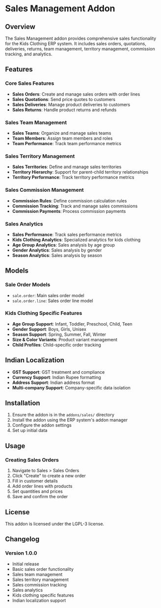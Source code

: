 # Sales Management Addon

## Overview

The Sales Management addon provides comprehensive sales functionality for the Kids Clothing ERP system. It includes sales orders, quotations, deliveries, returns, team management, territory management, commission tracking, and analytics.

## Features

### Core Sales Features
- **Sales Orders**: Create and manage sales orders with order lines
- **Sales Quotations**: Send price quotes to customers
- **Sales Deliveries**: Manage product deliveries to customers
- **Sales Returns**: Handle product returns and refunds

### Sales Team Management
- **Sales Teams**: Organize and manage sales teams
- **Team Members**: Assign team members and roles
- **Team Performance**: Track team performance metrics

### Sales Territory Management
- **Sales Territories**: Define and manage sales territories
- **Territory Hierarchy**: Support for parent-child territory relationships
- **Territory Performance**: Track territory performance metrics

### Sales Commission Management
- **Commission Rules**: Define commission calculation rules
- **Commission Tracking**: Track and manage sales commissions
- **Commission Payments**: Process commission payments

### Sales Analytics
- **Sales Performance**: Track sales performance metrics
- **Kids Clothing Analytics**: Specialized analytics for kids clothing
- **Age Group Analytics**: Sales analysis by age group
- **Gender Analytics**: Sales analysis by gender
- **Season Analytics**: Sales analysis by season

## Models

### Sale Order Models
- `sale.order`: Main sales order model
- `sale.order.line`: Sales order line model

### Kids Clothing Specific Features
- **Age Group Support**: Infant, Toddler, Preschool, Child, Teen
- **Gender Support**: Boys, Girls, Unisex
- **Season Support**: Spring, Summer, Fall, Winter
- **Size & Color Variants**: Product variant management
- **Child Profiles**: Child-specific order tracking

## Indian Localization
- **GST Support**: GST treatment and compliance
- **Currency Support**: Indian Rupee formatting
- **Address Support**: Indian address format
- **Multi-company Support**: Company-specific data isolation

## Installation

1. Ensure the addon is in the `addons/sales/` directory
2. Install the addon using the ERP system's addon manager
3. Configure the addon settings
4. Set up initial data

## Usage

### Creating Sales Orders
1. Navigate to Sales > Sales Orders
2. Click "Create" to create a new order
3. Fill in customer details
4. Add order lines with products
5. Set quantities and prices
6. Save and confirm the order

## License

This addon is licensed under the LGPL-3 license.

## Changelog

### Version 1.0.0
- Initial release
- Basic sales order functionality
- Sales team management
- Sales territory management
- Sales commission tracking
- Sales analytics
- Kids clothing specific features
- Indian localization support